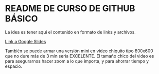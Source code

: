 # README DE CURSO DE GITHUB BÁSICO
La idea es tener aqui el contenido en formato de links y archivos. 

[Link a Google Slides](https://docs.google.com/presentation/d/1mXqraqWss95Su-oo7WwuKJ8Z7ygfTTxKH5IH8LdQp60)



También se puede armar una versión mini en video chiquito tipo 800x600 que no dure más de 3 min sería EXCELENTE. El tamaño chico del video es para asegurarnos hacer zoom a lo que importa, y para ahorrar tiempo y espacio. 
